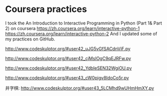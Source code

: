 # Coursera practices
I took the An Introduction to Interactive Programming in Python (Part 1& Part 2) on coursera
https://zh.coursera.org/learn/interactive-python-1
https://zh.coursera.org/learn/interactive-python-2
And I updated some of my practices on GitHub.

http://www.codeskulptor.org/#user42_uJG5vGfSACdnViF.py

http://www.codeskulptor.org/#user42_cjMsIOgC9qEJRFw.py

http://www.codeskulptor.org/#user42_YdbIeSEN32WgiOU.py

http://www.codeskulptor.org/#user43_cW0pigv8IdoCo5r.py

井字棋:
http://www.codeskulptor.org/#user43_5LCMhd9wUHmHmXY.py

